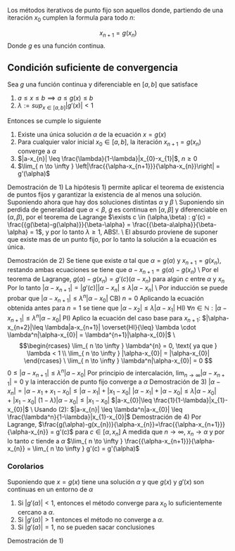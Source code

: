 Los métodos iterativos de punto fijo son aquellos donde, partiendo de una iteración $x_{0}$ cumplen la formula para todo $n$:

$$x_{n+1} = g(x_{n})$$
Donde $g$ es una función continua.

## Condición suficiente de convergencia
Sea $g$ una función continua y diferenciable en $[a,b]$ que satisface
1) $a \leq x \leq b \implies a \leq g(x) \leq b$
2) $\lambda := sup_{x \in [a,b]} |g'(x)| < 1$

Entonces se cumple lo siguiente
1) Existe una única solución $\alpha$ de la ecuación $x = g(x)$
2) Para cualquier valor inicial $x_{0} \in [a,b]$, la iteración $x_{n+1} = g(x_{n})$ converge a $\alpha$
3) $|a-x_{n}| \leq \frac{\lambda}{1-\lambda}|x_{0}-x_{1}|$, $n \geq 0$
4) $\lim_{ n \to \infty } \left|\frac{{\alpha-x_{n+1}}}{\alpha-x_{n}}\right| = g'(\alpha)$

Demostración de 1)
	La hipótesis 1) permite aplicar el teorema de existencia de puntos fijos y garantizar la existencia de al menos una solución. Suponiendo ahora que hay dos soluciones distintas $\alpha$ y $\beta$
	\ 
	 Suponiendo sin perdida de generalidad que $\alpha < \beta$, $g$ es continua en $[\alpha,\beta]$ y diferenciable en $(\alpha, \beta)$, por el teorema de Lagrange $\exists c \in (\alpha,\beta) : g'(c) = \frac{{g(\beta)-g(\alpha)}}{\beta-\alpha} = \frac{{\beta-a\alpha}}{\beta-\alpha} = 1$, y por lo tanto $\lambda \geq 1$, ABS!.
	 \ 
	 El absurdo proviene de suponer que existe mas de un punto fijo, por lo tanto la solución a la ecuación es única.

Demostración de 2)
	Se tiene que existe $\alpha$ tal que $\alpha = g(\alpha)$ y $x_{n+1} = g(x_{n})$, restando ambas ecuaciones se tiene que $a-x_{n+1} = g(\alpha)-g(x_{n})$
	\ 
	Por el teorema de Lagrange, $g(\alpha)-g(x_{n}) = g'(c)(\alpha-x_{n})$ para algún $c$ entre $\alpha$ y $x_{n}$
	Por lo tanto $|\alpha-x_{n+1}| = |g'(c)||\alpha-x_{n}| \leq \lambda|\alpha-x_{n}|$
	\ 
	Por inducción se puede probar que $|\alpha-x_{n+1}| \leq \lambda^{n}|\alpha-x_{0}|$
	CB) $n=0$
		Aplicando la ecuación obtenida antes para $n=1$ se tiene que $|\alpha-x_{2}|\leq \lambda|\alpha-x_{1}|$
	HI) $\forall n \in \mathbb{N} : |\alpha-x_{n+1}| \leq \lambda^{n}|\alpha-x_{0}|$
	PI)
		Aplico la ecuación del caso base para $x_{n+1}$:
		$|\alpha-x_{n+2}|\leq \lambda|a-x_{n+1}| \overset{HI}{\leq} \lambda \cdot \lambda^n|\alpha-x_{0}| = \lambda^{n+1}|\alpha-x_{0}|$
	\  
	$$\begin{rcases}
\lim_{ n \to \infty } \lambda^{n} = 0, \text{ ya que } \lambda < 1 \\
\lim_{ n \to \infty } |\alpha-x_{0}| = |\alpha-x_{0}|
\end{rcases}
	 \ \lim_{ n \to \infty } \lambda^n|\alpha-x_{0}| = 0 $$
	$0 \leq |a-x_{n+1}|\leq \lambda^{n}|a-x_{0}|$
	Por principio de intercalación, $\lim_{ n \to \infty } |\alpha-x_{n+1}| = 0$ y la interacción de punto fijo converge a $\alpha$
Demostración de 3)
	$|\alpha-x_{n}| = |\alpha-x_{1}+x_{1}-x_{0}| \leq |\alpha-x_{1}|+|x_{1}-x_{0}|$
	$|\alpha-x_{1}|+|\alpha-x_{0}| \leq \lambda|\alpha-x_{0}|+|x_{1}-x_{0}|$
	$(1-\lambda)|\alpha-x_{0}| \leq |x_{1}-x_{0}|$
	$|a-x_{0}|\leq \frac{1}{1-\lambda}|x_{1}-x_{0}|$
	\ 
	 Usando (2):
	 $|a-x_{n}| \leq \lambda^n|a-x_{0}| \leq \frac{\lambda^n}{1-\lambda}|x_{1}-x_{0}|$
Demostración de 4)
	Por Lagrange, $\frac{g(\alpha)-g(x_{n})}{\alpha-x_{n}}=\frac{{\alpha-x_{n+1}}}{\alpha-x_{n}} = g'(c)$ para $c \in [\alpha,x_{n}]$
	A medida que $n \to \infty$, $x_{n} \to \alpha$ y por lo tanto $c$ tiende a $\alpha$
	$\lim_{ n \to \infty } \frac{{\alpha-x_{n+1}}}{\alpha-x_{n}} = \lim_{ n \to \infty } g'(c) = g'(\alpha)$

### Corolarios
Suponiendo que $x=g(x)$ tiene una solución $\alpha$ y que $g(x)$ y $g'(x)$ son continuas en un entorno de $\alpha$
1) Si $|g'(\alpha)| < 1$, entonces el método converge para $x_{0}$ lo suficientemente cercano a $\alpha$.
2) Si $|g'(\alpha)|>1$ entonces el método no converge a $\alpha$.
3) Si $|g'(\alpha)| = 1$, no se pueden sacar conclusiones

Demostración de 1)
	